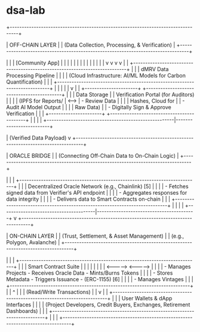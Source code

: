 # dsa-lab

+---------------------------------------------------------------------------------+

| OFF-CHAIN LAYER |
| (Data Collection, Processing, & Verification) |
+---------------------------------------------------------------------------------+

| |
| [Community App] |
| | | | | |
| | | | | |
| v                      v                      v                   v |
| +---------------------------------------------------------------------------+ |
| | dMRV Data Processing Pipeline | |
| | (Cloud Infrastructure: AI/ML Models for Carbon Quantification) | |
| +---------------------------------------------------------------------------+ |
| | |
| v |
| +----------------------+      +-------------------------------------------+ |
| | Data Storage | | Verification Portal (for Auditors) | |
| | (IPFS for Reports/ | <--> | - Review Data | |
| | Hashes, Cloud for | | - Audit AI Model Output | |
| | Raw Data) | | - Digitally Sign & Approve Verification | |
| +----------------------+      +-------------------------------------------+ |
| | |
+-----------------------------------------------------|-------------------------+

| (Verified Data Payload)
                                                      v
+---------------------------------------------------------------------------------+

| ORACLE BRIDGE |
| (Connecting Off-Chain Data to On-Chain Logic) |
+---------------------------------------------------------------------------------+

| |
| +---------------------------------------------------------------------------+ |
| | Decentralized Oracle Network (e.g., Chainlink) [5] | |
| | - Fetches signed data from Verifier's API endpoint | |
| | - Aggregates responses for data integrity | |
| | - Delivers data to Smart Contracts on-chain | |
| +---------------------------------------------------------------------------+ |
| | |
+---------------------------------------|-----------------------------------------+
                                        v
+---------------------------------------------------------------------------------+

| ON-CHAIN LAYER |
| (Trust, Settlement, & Asset Management) |
| (e.g., Polygon, Avalanche) |
+---------------------------------------------------------------------------------+

| |
| +---------------------------------------------------------------------------+ |
| | Smart Contract Suite | |
| | | |
| | <-----> <-----> | |
| | - Manages Projects      - Receives Oracle Data        - Mints/Burns Tokens | |
| | - Stores Metadata       - Triggers Issuance           - (ERC-1155) [6] | |
| | - Manages Vintages | |
| +---------------------------------------------------------------------------+ |
| ^ |
| | (Read/Write Transactions) |
| v |
| +---------------------------------------------------------------------------+ |
| | User Wallets & dApp Interfaces | |
| | (Project Developers, Credit Buyers, Exchanges, Retirement Dashboards) | |
| +---------------------------------------------------------------------------+ |
| |
+---------------------------------------------------------------------------------+
